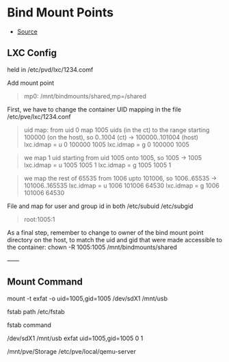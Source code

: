 # Bind Mount Points

- [Source](https://pve.proxmox.com/wiki/Unprivileged_LXC_containers)

## LXC Config

held in /etc/pvd/lxc/1234.comf

Add mount point

>mp0: /mnt/bindmounts/shared,mp=/shared 

First, we have to change the container UID mapping in the file /etc/pve/lxc/1234.conf

>uid map: from uid 0 map 1005 uids (in the ct) to the range starting 100000 (on the host), so 0..1004 (ct) → 100000..101004 (host) 
>lxc.idmap = u 0 100000 1005 
>lxc.idmap = g 0 100000 1005 

>we map 1 uid starting from uid 1005 onto 1005, so 1005 → 1005 
>lxc.idmap = u 1005 1005 1 
>lxc.idmap = g 1005 1005 1 

>we map the rest of 65535 from 1006 upto 101006, so 1006..65535 → 101006..165535 
>lxc.idmap = u 1006 101006 64530 
>lxc.idmap = g 1006 101006 64530 

File and map for user and group id in both
/etc/subuid 
/etc/subgid 

> root:1005:1 

As a final step, remember to change to owner of the bind mount point directory on the host, to match the uid and gid that were made accessible to the container:
chown -R 1005:1005 /mnt/bindmounts/shared


——


## Mount Command 
mount -t exfat -o uid=1005,gid=1005 /dev/sdX1 /mnt/usb 

fstab path 
/etc/fstab 

fstab command 

/dev/sdX1 /mnt/usb exfat uid=1005,gid=1005 0 1

/mnt/pve/Storage
/etc/pve/local/qemu-server